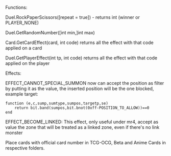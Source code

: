 Functions:

Duel.RockPaperScissors([repeat = true]) - returns int (winner or PLAYER_NONE)

Duel.GetRandomNumber([int min,]int max)

Card.GetCardEffect(card, int code) returns all the effect with that code applied on a card

Duel.GetPlayerEffect(int tp, int code) returns all the effect with that code applied on the player

Effects:

EFFECT_CANNOT_SPECIAL_SUMMON now can accept the position as filter by putting it as the value, the inserted position will be the one blocked, example target: 
```
function (e,c,sump,sumtype,sumpos,targetp,se)
	return bit.band(sumpos,bit.bnot(0xff-POSITION_TO_ALLOW))==0
end
```

EFFECT_BECOME_LINKED: This effect, only useful under mr4, accept as value the zone that will be treated as a linked zone, even if there's no link monster

Place cards with official card number in TCG-OCG, Beta and Anime Cards in respective folders.
